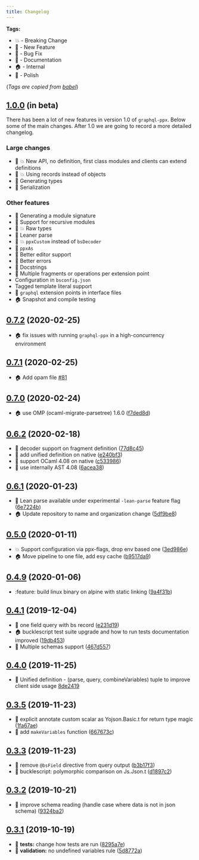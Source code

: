 ```yaml
---
title: Changelog
---
```


**Tags:**

- :boom: - Breaking Change
- :rocket: - New Feature
- :bug: - Bug Fix
- :memo: - Documentation
- :house: - Internal
- :nail_care: - Polish

(_Tags are copied from
[babel](https://github.com/babel/babel/blob/master/CHANGELOG.md)_)

## [1.0.0](https://github.com/reasonml-community/graphql_ppx/compare/legacy...master) (in beta)

There has been a lot of new features in version 1.0 of `graphql-ppx`. Below some
of the main changes. After 1.0 we are going to record a more detailed changelog.

### Large changes

- :rocket: :boom: New API, no definition, first class modules and clients can
  extend definitions
- :rocket: :boom: Using records instead of objects
- :rocket: Generating types
- :rocket: Serialization

### Other features

- :rocket: Generating a module signature
- :rocket: Support for recursive modules
- :rocket: :boom: Raw types
- :rocket: Leaner parse
- :rocket: :boom: `ppxCustom` instead of `bsDecoder`
- :rocket: `ppxAs`
- :rocket: Better editor support
- :rocket: Better errors
- :rocket: Docstrings
- :rocket: Multiple fragments or operations per extension point
- Configuration in `bsconfig.json`
- Tagged template literal support
- :rocket: `graphql` extension points in interface files
- :house: Snapshot and compile testing

## [0.7.2](https://github.com/reasonml-community/graphql_ppx/compare/v0.7.2...v0.7.0) (2020-02-25)

- :house: fix issues with running `graphql-ppx` in a high-concurrency
  environment

## [0.7.1](https://github.com/reasonml-community/graphql_ppx/compare/v0.7.0...v0.7.1) (2020-02-25)

- :house: Add opam file
  [#81](https://github.com/reasonml-community/graphql-ppx/pull/81)

## [0.7.0](https://github.com/reasonml-community/graphql_ppx/compare/v0.6.4...v0.7.0) (2020-02-24)

- :house: use OMP (ocaml-migrate-parsetree) 1.6.0
  ([f7ded8d](https://github.com/reasonml-community/graphql_ppx/commit/f7ded8d2c44bfb53e7308dbcd1c54fa2d1fff7e4))

## [0.6.2](https://github.com/reasonml-community/graphql_ppx/compare/v0.6.1...v0.6.2) (2020-02-18)

- :rocket: decoder support on fragment definition
  ([77d8c45](https://github.com/reasonml-community/graphql_ppx/commit/77d8c452f4aa482585967dd8a33d6ebb262f6e37))
- :rocket: add unified definition on native
  ([e240bf3](https://github.com/reasonml-community/graphql_ppx/commit/e240bf3e58b4d14d663cf83d5bb51b40022ba49d))
- :nail_care: support OCaml 4.08 on native
  ([c533986](https://github.com/reasonml-community/graphql_ppx/commit/c5339868021aa3235e390fc282e5c9d6927cecf3))
- :nail_care: use internally AST 4.08
  ([6acea38](https://github.com/reasonml-community/graphql_ppx/commit/6acea380923c5a698ae151aee93d7f87bea91915))

## [0.6.1](https://github.com/reasonml-community/graphql_ppx/compare/v0.5.0...v0.6.1) (2020-01-23)

- :rocket: Lean parse available under experimental `-lean-parse` feature flag
  ([6e7224b](https://github.com/reasonml-community/graphql_ppx/commit/6e7224ba9789bc67a68aa9566e295eff70855dd0))
- :house: Update repository to name and organization change
  ([5df9be8](https://github.com/reasonml-community/graphql_ppx/commit/5df9be88ef5bd7be77df551265834cb1bc31a011))

## [0.5.0](https://github.com/reasonml-community/graphql_ppx/compare/v0.4.9...v0.5.0) (2020-01-11)

- :boom: Support configuration via ppx-flags, drop env based one
  ([3ed986e](https://github.com/reasonml-community/graphql_ppx/commit/3ed986e7cf020e751ce93a46896f45c33e52c860))
- :house: Move pipeline to one file, add esy cache
  ([b9517da9](https://github.com/reasonml-community/graphql_ppx/commit/b9517da9d74e8e90b83808b6dfcc520f97fca7ea))

## [0.4.9](https://github.com/reasonml-community/graphql_ppx/compare/v0.4.6...v0.4.9) (2020-01-06)

- :feature: build linux binary on alpine with static linking
  ([9a4f31b](https://github.com/reasonml-community/graphql_ppx/commit/9a4f31b76350bf73e108d31a5d6a75dc9a681238))

## [0.4.1](https://github.com/reasonml-community/graphql_ppx/compare/v0.4.0...v0.4.1) (2019-12-04)

- :bug: one field query with bs record
  ([e231d19](https://github.com/reasonml-community/graphql_ppx/commit/e231d1970b69f175400a324e2542a4748588b34b))
- :house: bucklescript test suite upgrade and how to run tests documentation
  improved
  ([19db453](https://github.com/reasonml-community/graphql_ppx/commit/19db453aef42f354f2e8f5cd532002ebfa66c22c))
- :rocket: Multiple schemas support
  ([467d557](https://github.com/reasonml-community/graphql_ppx/commit/467d55799771825b3fcdd3ccd4098c3a021328e9))

## [0.4.0](https://github.com/reasonml-community/graphql_ppx/compare/v0.3.5...v0.4.0) (2019-11-25)

- :rocket: Unified definition - (parse, query, combineVariables) tuple to
  improve client side usage
  [8de2419](https://github.com/reasonml-community/graphql_ppx/commit/8de241902cb660c830659ea659f56fce92ad423c)

## [0.3.5](https://github.com/reasonml-community/graphql_ppx/compare/v0.3.3...v0.3.5) (2019-11-23)

- :bug: explicit annotate custom scalar as Yojson.Basic.t for return type magic
  ([1fa67ae](https://github.com/reasonml-community/graphql_ppx/commit/1fa67ae))
- :rocket: add `makeVariables` function
  ([667673c](https://github.com/reasonml-community/graphql_ppx/commit/667673c7c815eb53ea26f7d9d06544439eae0f28))

## [0.3.3](https://github.com/reasonml-community/graphql_ppx/compare/v0.3.2...v0.3.3) (2019-11-23)

- :bug: remove `@bsField` directive from query output
  ([b3b17f3](https://github.com/reasonml-community/graphql_ppx/commit/b3b17f3))
- :bug: bucklescript: polymorphic comparison on Js.Json.t
  ([d1897c2](https://github.com/reasonml-community/graphql_ppx/commit/d1897c2))

## [0.3.2](https://github.com/reasonml-community/graphql_ppx/compare/v0.3.1...v0.3.2) (2019-10-21)

- :bug: improve schema reading (handle case where data is not in json schema)
  ([9324ba2](https://github.com/reasonml-community/graphql_ppx/commit/9324ba232385540b61f485064ee09b1e49929146))

## [0.3.1](https://github.com/reasonml-community/graphql_ppx/compare/0.2.0...v0.3.1) (2019-10-19)

- :bug: **tests:** change how tests are run
  ([8295a7e](https://github.com/reasonml-community/graphql_ppx/commit/8295a7e))
- :rocket: **validation:** no undefined variables rule
  ([5d8772a](https://github.com/reasonml-community/graphql_ppx/commit/5d8772a))
